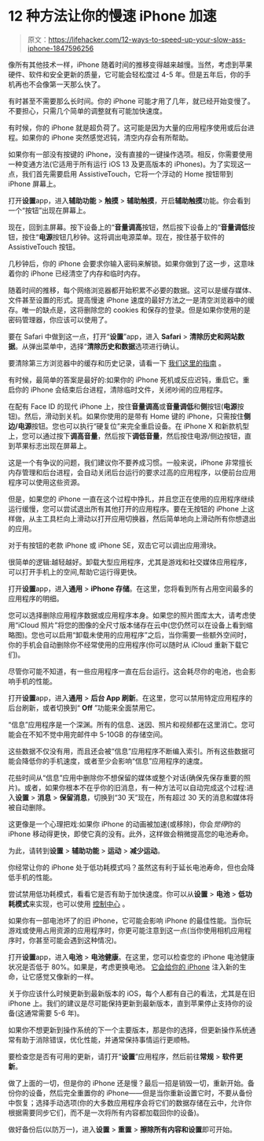 # 12 种方法让你的慢速 iPhone 加速

> 原文：<https://lifehacker.com/12-ways-to-speed-up-your-slow-ass-iphone-1847596256>

像所有其他技术一样，iPhone 随着时间的推移变得越来越慢。当然，考虑到苹果硬件、软件和安全更新的质量，它可能会轻松度过 4-5 年。但是五年后，你的手机再也不会像第一天那么快了。

有时甚至不需要那么长时间。你的 iPhone 可能才用了几年，就已经开始变慢了。不要担心，只需几个简单的调整就有可能加快速度。

有时候，你的 iPhone 就是超负荷了。这可能是因为大量的应用程序使用或后台进程。如果你的 iPhone 突然感觉迟钝，清空内存会有所帮助。

如果你有一部没有按键的 iPhone，没有直接的一键操作选项。相反，你需要使用一种变通方法(它适用于所有运行 iOS 13 及更高版本的 iPhones)。为了实现这一点，我们首先需要启用 AssistiveTouch，它将一个浮动的 Home 按钮带到 iPhone 屏幕上。

打开**设置**app，进入**辅助功能** > **触摸** > **辅助触摸**，开启**辅助触摸**功能。你会看到一个“按钮”出现在屏幕上。

现在，回到主屏幕。按下设备上的“**音量调高**按钮，然后按下设备上的“**音量调低**按钮，按住“**电源**按钮几秒钟。这将调出电源菜单。现在，按住基于软件的 AssistiveTouch 按钮。

几秒钟后，你的 iPhone 会要求你输入密码来解锁。如果你做到了这一步，这意味着你的 iPhone 已经清空了内存和临时内存。

随着时间的推移，每个网络浏览器都开始积累不必要的数据。这可以是缓存媒体、文件甚至设置的形式。提高慢速 iPhone 速度的最好方法之一是清空浏览器中的缓存。唯一的缺点是，这将删除您的 cookies 和保存的登录。但是如果你使用的是密码管理器，你应该可以使用了。

要在 Safari 中做到这一点，打开“**设置**”app，进入 **Safari** > **清除历史和网站数据**。从弹出菜单中，选择“**清除历史和数据**选项进行确认。

要清除第三方浏览器中的缓存和历史记录，请看一下 [我们这里的指南](https://lifehacker.com/how-to-make-your-iphone-or-ipad-faster-by-clearing-its-1847301581) 。

有时候，最简单的答案是最好的:如果你的 iPhone 死机或反应迟钝，重启它。重启你的 iPhone 会结束后台进程，清除临时文件，关闭吵闹的应用程序。

在配有 Face ID 的现代 iPhone 上，按住**音量调高**或**音量调低**和**侧**按钮(**电源**按钮)。然后，滑动到关机。如果你使用的是带有 Home 键的 iPhone，只需按住**侧边/电源**按钮。您也可以执行“硬复位”来完全重启设备。在 iPhone X 和新款机型上，您可以通过按下**调高音量**，然后按下**调低音量**，然后按住电源/侧边按钮，直到苹果标志出现在屏幕上。

这是一个有争议的问题，我们建议你不要养成习惯。一般来说，iPhone 非常擅长内存管理和后台进程，会自动关闭后台运行的要求过高的应用程序，以便前台应用程序可以使用这些资源。

但是，如果您的 iPhone 一直在这个过程中挣扎，并且您正在使用的应用程序继续运行缓慢，您可以尝试退出所有其他打开的应用程序。要在无按钮的 iPhone 上这样做，从主工具栏向上滑动以打开应用切换器，然后简单地向上滑动所有你想退出的应用。

对于有按钮的老款 iPhone 或 iPhone SE，双击它可以调出应用滑块。

很简单的逻辑:越轻越好。卸载大型应用程序，尤其是游戏和社交媒体应用程序，可以打开手机上的空间,帮助它运行得更快。

打开**设置**app，进入**通用** > **iPhone 存储**。在这里，您将看到所有占用空间最多的应用程序的明细。

您可以选择删除应用程序数据或应用程序本身。如果您的照片图库太大，请考虑使用“iCloud 照片”将您的图像的全尺寸版本储存在云中(您仍然可以在设备上看到缩略图)。您也可以启用“卸载未使用的应用程序”之后，当你需要一些额外空间时，你的手机会自动删除你不经常使用的应用程序(你可以随时从 iCloud 重新下载它们)。

尽管你可能不知道，有一些应用程序一直在后台运行。这会耗尽你的电池，也会影响手机的性能。

打开**设置**app，进入**通用** > **后台 App 刷新**。在这里，您可以禁用特定应用程序的后台刷新，或者切换到“ **Off** ”功能来全面禁用它。

“信息”应用程序是一个深渊。所有的信息、迷因、照片和视频都在这里消亡。您可能会在不知不觉中用完邮件中 5-10GB 的存储空间。

这些数据不仅没有用，而且还会被“信息”应用程序不断编入索引。所有这些数据可能会降低你的手机速度，或者至少会影响“信息”应用程序的速度。

花些时间从“信息”应用中删除你不想保留的媒体或整个对话(确保先保存重要的照片)。或者，如果你根本不在乎你的旧消息，有一种方法可以自动完成这个过程:进入**设置** > **消息** > **保留消息**，切换到“30 天”现在，所有超过 30 天的消息和媒体将被自动删除。

这更像是一个心理把戏:如果你 iPhone 的动画被加速(或移除)，你会*觉得*你的 iPhone 移动得更快，即使它真的没有。此外，这样做会稍微提高您的电池寿命。

为此，请转到**设置** > **辅助功能** > **运动** > **减少运动**。

你经常让你的 iPhone 处于低功耗模式吗？虽然这有利于延长电池寿命，但也会降低手机的性能。

尝试禁用低功耗模式，看看它是否有助于加快速度。你可以从**设置** > **电池** > **低功耗模式**来实现，也可以使用 [控制中心](https://lifehacker.com/10-useful-controls-everyone-should-add-to-their-iphone-1847257886) 。

如果你有一部电池坏了的旧 iPhone，它可能会影响 iPhone 的最佳性能。当你玩游戏或使用占用资源的应用程序时，你更可能注意到这一点(当你使用相机应用程序时，你甚至可能会遇到这种情况)。

打开**设置**app，进入**电池** > **电池健康**。在这里，您可以检查您的 iPhone 电池健康状况是否低于 80%。如果是，考虑更换电池。 [它会给你的 iPhone](https://lifehacker.com/how-to-tell-if-a-new-battery-will-fix-your-lagging-ipho-1847417620) 注入新的生命，让它感觉又像新的一样。

关于你应该什么时候更新到最新版本的 iOS，每个人都有自己的看法，尤其是在旧 iPhone 上。我们的建议是尽可能保持更新到最新版本，直到苹果停止支持你的设备(这通常需要 5-6 年)。

如果你不想更新到操作系统的下一个主要版本，那是你的选择，但更新操作系统通常有助于消除错误，优化性能，并通常保持事情运行更顺畅。

要检查您是否有可用的更新，请打开“**设置**”应用程序，然后前往**常规** > **软件更新**。

做了上面的一切，但是你的 iPhone 还是慢？最后一招是销毁一切，重新开始。备份你的设备，然后完全重置你的 iPhone——但是当你重新设置它时，不要从备份中恢复；选择手动选项(你的大多数应用程序会将它们的数据存储在云中，允许你根据需要同步它们，而不是一次将所有内容都加载回你的设备)。

做好备份后(以防万一)，进入**设置** > **重置** > **擦除所有内容和设置**即可开始。